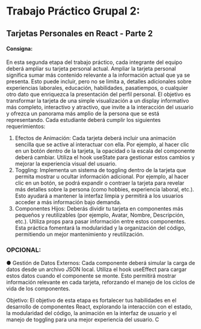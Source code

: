 # Trabajo Práctico Grupal 2:
## Tarjetas Personales en React - Parte 2

#### Consigna:
En esta segunda etapa del trabajo práctico, cada integrante del equipo deberá ampliar su tarjeta
personal actual.
Ampliar la tarjeta personal significa sumar más contenido relevante a la información actual que ya
se presenta. Esto puede incluir, pero no se limita a, detalles adicionales sobre experiencias laborales,
educación, habilidades, pasatiempos, o cualquier otro dato que enriquezca la presentación del perfil
personal.
El objetivo es transformar la tarjeta de una simple visualización a un display informativo más completo,
interactivo y atractivo, que invite a la interacción del usuario y ofrezca un panorama más amplio de la
persona que se está representando.
Cada estudiante deberá cumplir los siguientes requerimientos:
 1. Efectos de Animación: Cada tarjeta deberá incluir una animación sencilla que se active al
interactuar con ella. Por ejemplo, al hacer clic en un botón dentro de la tarjeta, la opacidad o la
escala del componente deberá cambiar. Utiliza el hook useState para gestionar estos cambios
y mejorar la experiencia visual del usuario.
 2. Toggling: Implementa un sistema de toggling dentro de la tarjeta que permita mostrar u ocultar
información adicional. Por ejemplo, al hacer clic en un botón, se podrá expandir o contraer la
tarjeta para revelar más detalles sobre la persona (como hobbies, experiencia laboral, etc.).
Esto ayudará a mantener la interfaz limpia y permitirá a los usuarios acceder a más información
bajo demanda.
 3. Componentes Hijos: Deberás dividir tu tarjeta en componentes más pequeños y reutilizables
(por ejemplo, Avatar, Nombre, Descripción, etc.). Utiliza props para pasar información entre
estos componentes. Esta práctica fomentará la modularidad y la organización del código,
permitiendo un mejor mantenimiento y reutilización.

### OPCIONAL:
● Gestión de Datos Externos: Cada componente deberá simular la carga de datos desde un
archivo JSON local. Utiliza el hook useEffect para cargar estos datos cuando el componente se
monte. Esto permitirá mostrar información relevante en cada tarjeta, reforzando el manejo de
los ciclos de vida de los componentes.

Objetivo:
El objetivo de esta etapa es fortalecer tus habilidades en el desarrollo de componentes React,
explorando la interacción con el estado, la modularidad del código, la animación en la interfaz de
usuario y el manejo de toggling para una mejor experiencia del usuario. C
